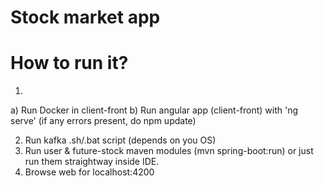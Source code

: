# Stock market app

# How to run it?

1. 
  a) Run Docker in client-front
  b) Run angular app (client-front) with 'ng serve' (if any errors present, do npm update)
  
2. Run kafka .sh/.bat script (depends on you OS)
3. Run user & future-stock maven modules (mvn spring-boot:run) or just run them straightway inside IDE.
4. Browse web for localhost:4200
